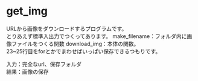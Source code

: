 # get_img
URLから画像をダウンロードするプログラムです。  
とりあえず標準入出力でつくってあります。
make_filename：フォルダ内に画像ファイルをつくる関数
download_img：本体の関数。  
23~25行目をforとかでまわせばいっぱい保存できるつもりです。

入力：完全なurl、保存フォルダ  
結果：画像の保存  

